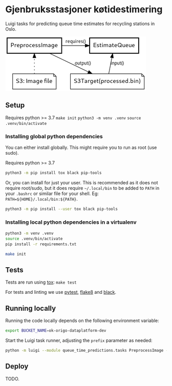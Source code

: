 Gjenbruksstasjoner køtidestimering
==================================

Luigi tasks for predicting queue time estimates for recycling stations in Oslo.

![Queue_time_predictions task flow](doc/queue_time_predictions.png)

## Setup

Requires python >= 3.7
`make init`
`python3 -m venv .venv`
`source .venv/bin/activate`

### Installing global python dependencies

You can either install globally. This might require you to run as root (use sudo).

Requires python >= 3.7
```bash
python3 -m pip install tox black pip-tools
```

Or, you can install for just your user. This is recommended as it does not
require root/sudo, but it does require `~/.local/bin` to be added to `PATH` in
your `.bashrc` or similar file for your shell. Eg:
`PATH=${HOME}/.local/bin:${PATH}`.

```bash
python3 -m pip install --user tox black pip-tools
```


### Installing local python dependencies in a virtualenv

```bash
python3 -m venv .venv
source .venv/bin/activate
pip install -r requirements.txt
```

```bash
make init
```


## Tests

Tests are run using [tox](https://pypi.org/project/tox/): `make test`

For tests and linting we use [pytest](https://pypi.org/project/pytest/),
[flake8](https://pypi.org/project/flake8/) and
[black](https://pypi.org/project/black/).

## Running locally

Running the code locally depends on the following environment variable:

```bash
export BUCKET_NAME=ok-origo-dataplatform-dev
```

Start the Luigi task runner, adjusting the `prefix` parameter as needed:

```bash
python -m luigi --module queue_time_predictions.tasks PreprocessImage --prefix=test/my-testing-bucket --local-scheduler
```

## Deploy

TODO.
